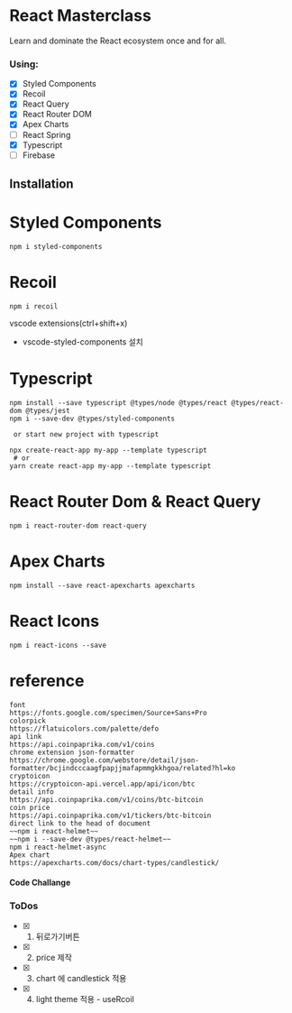 # React Masterclass

Learn and dominate the React ecosystem once and for all.

### Using:

- [x] Styled Components
- [x] Recoil
- [x] React Query
- [x] React Router DOM
- [x] Apex Charts
- [ ] React Spring
- [x] Typescript
- [ ] Firebase

## Installation

# Styled Components

```node
npm i styled-components
```

# Recoil

```node
npm i recoil
```

vscode extensions(ctrl+shift+x)

- vscode-styled-components 설치

# Typescript

```node
npm install --save typescript @types/node @types/react @types/react-dom @types/jest
npm i --save-dev @types/styled-components

 or start new project with typescript

npx create-react-app my-app --template typescript
 # or
yarn create react-app my-app --template typescript
```

# React Router Dom & React Query

```node
npm i react-router-dom react-query
```

# Apex Charts

```node
npm install --save react-apexcharts apexcharts
```

# React Icons

```node
npm i react-icons --save
```

# reference

```node
font
https://fonts.google.com/specimen/Source+Sans+Pro
colorpick
https://flatuicolors.com/palette/defo
api link
https://api.coinpaprika.com/v1/coins
chrome extension json-formatter
https://chrome.google.com/webstore/detail/json-formatter/bcjindcccaagfpapjjmafapmmgkkhgoa/related?hl=ko
cryptoicon
https://cryptoicon-api.vercel.app/api/icon/btc
detail info
https://api.coinpaprika.com/v1/coins/btc-bitcoin
coin price
https://api.coinpaprika.com/v1/tickers/btc-bitcoin
direct link to the head of document
~~npm i react-helmet~~
~~npm i --save-dev @types/react-helmet~~
npm i react-helmet-async
Apex chart
https://apexcharts.com/docs/chart-types/candlestick/
```

#### Code Challange

### ToDos

- [x] 1. 뒤로가기버튼
- [x] 2. price 제작
- [x] 3. chart 에 candlestick 적용
- [x] 4. light theme 적용 - useRcoil
